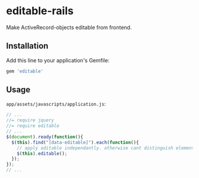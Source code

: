 # editable-rails

Make ActiveRecord-objects editable from frontend.

## Installation

Add this line to your application's Gemfile:

```ruby
gem 'editable'
```

## Usage

`app/assets/javascripts/application.js`:

```javascript
// ...
//= require jquery
//= require editable
// ...
$(document).ready(function(){
  $(this).find("[data-editable]").each(function(){
    // apply aditable independantly. otherwise cant distinguish elements from within editable-plugin
    $(this).editable();
  });
});
// ...
```
